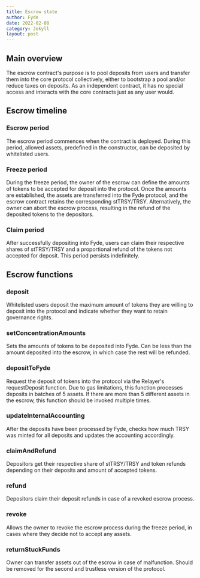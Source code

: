 ```yaml
---
title: Escrow state
author: Fyde  
date: 2022-02-08
category: Jekyll
layout: post
---
```


## Main overview

The escrow contract's purpose is to pool deposits from users and transfer them into the core protocol collectively, either to bootstrap a pool and/or reduce taxes on deposits. As an independent contract, it has no special access and interacts with the core contracts just as any user would.

## Escrow timeline

### Escrow period
The escrow period commences when the contract is deployed. During this period, allowed assets, predefined in the constructor, can be deposited by whitelisted users.

### Freeze period
During the freeze period, the owner of the escrow can define the amounts of tokens to be accepted for deposit into the protocol. Once the amounts are established, the assets are transferred into the Fyde protocol, and the escrow contract retains the corresponding stTRSY/TRSY. Alternatively, the owner can abort the escrow process, resulting in the refund of the deposited tokens to the depositors.

### Claim period
After successfully depositing into Fyde, users can claim their respective shares of stTRSY/TRSY and a proportional refund of the tokens not accepted for deposit. This period persists indefinitely.

## Escrow functions

### deposit
Whitelisted users deposit the maximum amount of tokens they are willing to deposit into the protocol and indicate whether they want to retain governance rights.

### setConcentrationAmounts
Sets the amounts of tokens to be deposited into Fyde. Can be less than the amount deposited into the escrow, in which case the rest will be refunded.

### depositToFyde
Request the deposit of tokens into the protocol via the Relayer's requestDeposit function. Due to gas limitations, this function processes deposits in batches of 5 assets. If there are more than 5 different assets in the escrow, this function should be invoked multiple times.

### updateInternalAccounting
After the deposits have been processed by Fyde, checks how much TRSY was minted for all deposits and updates the accounting accordingly.

### claimAndRefund
Depositors get their respective share of stTRSY/TRSY and token refunds depending on their deposits and amount of accepted tokens.

### refund
Depositors claim their deposit refunds in case of a revoked escrow process.

### revoke
Allows the owner to revoke the escrow process during the freeze period, in cases where they decide not to accept any assets.

### returnStuckFunds
Owner can transfer assets out of the escrow in case of malfunction. Should be removed for the second and trustless version of the protocol.


